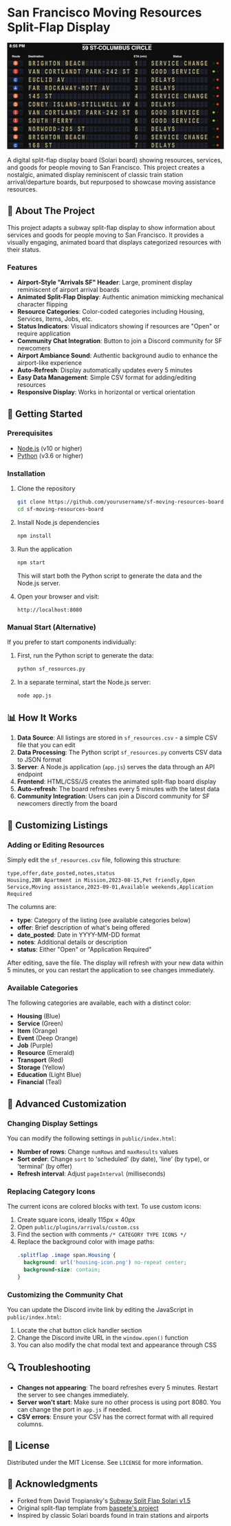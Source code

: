 # San Francisco Moving Resources Split-Flap Display

![Screenshot](thumbnail.png)

A digital split-flap display board (Solari board) showing resources, services, and goods for people moving to San Francisco. This project creates a nostalgic, animated display reminiscent of classic train station arrival/departure boards, but repurposed to showcase moving assistance resources.

## 🌉 About The Project

This project adapts a subway split-flap display to show information about services and goods for people moving to San Francisco. It provides a visually engaging, animated board that displays categorized resources with their status.

### Features

- **Airport-Style "Arrivals SF" Header**: Large, prominent display reminiscent of airport arrival boards
- **Animated Split-Flap Display**: Authentic animation mimicking mechanical character flipping
- **Resource Categories**: Color-coded categories including Housing, Services, Items, Jobs, etc.
- **Status Indicators**: Visual indicators showing if resources are "Open" or require application
- **Community Chat Integration**: Button to join a Discord community for SF newcomers
- **Airport Ambiance Sound**: Authentic background audio to enhance the airport-like experience
- **Auto-Refresh**: Display automatically updates every 5 minutes
- **Easy Data Management**: Simple CSV format for adding/editing resources
- **Responsive Display**: Works in horizontal or vertical orientation

## 🚀 Getting Started

### Prerequisites

- [Node.js](https://nodejs.org/) (v10 or higher)
- [Python](https://www.python.org/) (v3.6 or higher)

### Installation

1. Clone the repository
   ```sh
   git clone https://github.com/yourusername/sf-moving-resources-board.git
   cd sf-moving-resources-board
   ```

2. Install Node.js dependencies
   ```sh
   npm install
   ```

3. Run the application
   ```sh
   npm start
   ```
   This will start both the Python script to generate the data and the Node.js server.

4. Open your browser and visit:
   ```
   http://localhost:8080
   ```

### Manual Start (Alternative)

If you prefer to start components individually:

1. First, run the Python script to generate the data:
   ```sh
   python sf_resources.py
   ```

2. In a separate terminal, start the Node.js server:
   ```sh
   node app.js
   ```

## 📊 How It Works

1. **Data Source**: All listings are stored in `sf_resources.csv` - a simple CSV file that you can edit
2. **Data Processing**: The Python script `sf_resources.py` converts CSV data to JSON format
3. **Server**: A Node.js application (`app.js`) serves the data through an API endpoint
4. **Frontend**: HTML/CSS/JS creates the animated split-flap board display
5. **Auto-refresh**: The board refreshes every 5 minutes with the latest data
6. **Community Integration**: Users can join a Discord community for SF newcomers directly from the board

## 🔧 Customizing Listings

### Adding or Editing Resources

Simply edit the `sf_resources.csv` file, following this structure:
```
type,offer,date_posted,notes,status
Housing,2BR Apartment in Mission,2023-08-15,Pet friendly,Open
Service,Moving assistance,2023-09-01,Available weekends,Application Required
```

The columns are:
- **type**: Category of the listing (see available categories below)
- **offer**: Brief description of what's being offered
- **date_posted**: Date in YYYY-MM-DD format
- **notes**: Additional details or description
- **status**: Either "Open" or "Application Required"

After editing, save the file. The display will refresh with your new data within 5 minutes, or you can restart the application to see changes immediately.

### Available Categories

The following categories are available, each with a distinct color:
- **Housing** (Blue)
- **Service** (Green)
- **Item** (Orange)
- **Event** (Deep Orange)
- **Job** (Purple)
- **Resource** (Emerald)
- **Transport** (Red)
- **Storage** (Yellow)
- **Education** (Light Blue)
- **Financial** (Teal)

## 🎨 Advanced Customization

### Changing Display Settings

You can modify the following settings in `public/index.html`:
- **Number of rows**: Change `numRows` and `maxResults` values
- **Sort order**: Change `sort` to 'scheduled' (by date), 'line' (by type), or 'terminal' (by offer)
- **Refresh interval**: Adjust `pageInterval` (milliseconds)

### Replacing Category Icons

The current icons are colored blocks with text. To use custom icons:

1. Create square icons, ideally 115px × 40px
2. Open `public/plugins/arrivals/custom.css`
3. Find the section with comments `/* CATEGORY TYPE ICONS */`
4. Replace the background color with image paths:
   ```css
   .splitflap .image span.Housing {
     background: url('housing-icon.png') no-repeat center;
     background-size: contain;
   }
   ```

### Customizing the Community Chat

You can update the Discord invite link by editing the JavaScript in `public/index.html`:

1. Locate the chat button click handler section
2. Change the Discord invite URL in the `window.open()` function
3. You can also modify the chat modal text and appearance through CSS

## 🔍 Troubleshooting

- **Changes not appearing**: The board refreshes every 5 minutes. Restart the server to see changes immediately.
- **Server won't start**: Make sure no other process is using port 8080. You can change the port in `app.js` if needed.
- **CSV errors**: Ensure your CSV has the correct format with all required columns.

## 📝 License

Distributed under the MIT License. See `LICENSE` for more information.

## 🙏 Acknowledgments

- Forked from David Tropiansky's [Subway Split Flap Solari v1.5](https://github.com/DavidTropiansky/Subway-Split-Flap-Solari-v1.5)
- Original split-flap template from [baspete's project](https://github.com/baspete/Split-Flap/)
- Inspired by classic Solari boards found in train stations and airports